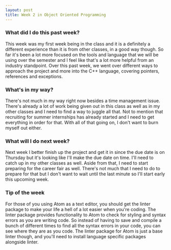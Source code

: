 ```yaml
---
layout: post
title: Week 2 in Object Oriented Programming
---
```


### What did I do this past week?

This week was my first week being in the class and it is a definitely a different experience than it is from other classes, in a good way though. So far it's been a lot more focused on the tools and language that we will be using over the semester and I feel like that's a lot more helpful from an industry standpoint. Over this past week, we went over different ways to approach the project and more into the C++ language, covering pointers, references and exceptions.

### What's in my way?

There's not much in my way right now besides a time management issue. There's already a lot of work being given out in this class as well as in my other classes and I need to find a way to juggle all that. Not to mention that recruiting for summer internships has already started and I need to get everything in order for that. With all of that going on, I don't want to burn myself out either.

### What will I do next week?

Next week I better finish up the project and get it in since the due date is on Thursday but it's looking like I'll make the due date on time. I'll need to catch up in my other classes as well. Aside from that, I need to start preparing for the career fair as well. There's not much that I need to do to prepare for that but I don't want to wait until the last minute so I'll start early this upcoming week.

### Tip of the week

For those of you using Atom as a text editor, you should get the linter package to make your life a hell of a lot easier when you're coding. The linter package provides functionality to Atom to check for styling and syntax errors as you are writing code. So instead of having to save and compile a bunch of different times to find all the syntax errors in your code, you can see where they are as you code. The linter package for Atom is just a base linter though, and you'll need to install language specific packages alongside linter.
